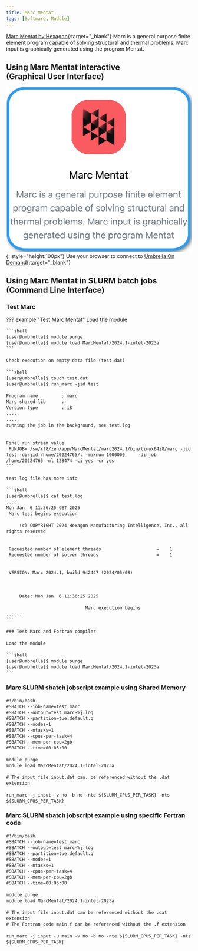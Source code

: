 ```yaml
---
title: Marc Mentat
tags: [Software, Module]
---
```


[Marc Mentat by Hexagon](https://hexagon.com/products/marc){:target="_blank"} Marc is a general purpose finite element program capable of solving structural and thermal problems. Marc input is graphically generated using the program Mentat.

## Using Marc Mentat interactive<br>(Graphical User Interface)

![Marc Mentat in Umbrella On Demdand](marcmentat-ood.png){: style="height:100px"}
Use your browser to connect to [Umbrella On Demand](https://hpc.tue.nl){:target="_blank"}

## Using Marc Mentat in SLURM batch jobs<br>(Command Line Interface)

### Test Marc

??? example "Test Marc Mentat"
    Load the module
    
    ```shell 
    [user@umbrella]$ module purge
    [user@umbrella]$ module load MarcMentat/2024.1-intel-2023a
    ```
    
    Check execution on empty data file (test.dat)
    
    ```shell
    [user@umbrella]$ touch test.dat
    [user@umbrella]$ run_marc -jid test
    
    Program name         : marc
    Marc shared lib      : 
    Version type         : i8
    .....
    .....
    running the job in the background, see test.log
    
     
    Final run stream value
     RUNJOB= /sw/rl8/zen/app/MarcMentat/marc2024.1/bin/linux64i8/marc -jid test -dirjid /home/20224765/. -maxnum 1000000     -dirjob /home/20224765 -ml 128474 -ci yes -cr yes
    ```
    
    test.log file has more info
    
    ```shell
    [user@umbrella]$ cat test.log
    .....
    Mon Jan  6 11:36:25 CET 2025
     Marc test begins execution
    
         (c) COPYRIGHT 2024 Hexagon Manufacturing Intelligence, Inc., all rights reserved
    
    
     Requested number of element threads                     =    1
     Requested number of solver threads                      =    1
    
    
     VERSION: Marc 2024.1, build 942447 (2024/05/08)
    
    
    
         Date: Mon Jan  6 11:36:25 2025
    
                                  Marc execution begins
    ......
    ```
    
    ### Test Marc and Fortran compiler
    
    Load the module
    
    ```shell 
    [user@umbrella]$ module purge
    [user@umbrella]$ module load MarcMentat/2024.1-intel-2023a
    ```


### Marc SLURM sbatch jobscript example using Shared Memory

``` text
#!/bin/bash
#SBATCH --job-name=test_marc
#SBATCH --output=test_marc-%j.log
#SBATCH --partition=tue.default.q
#SBATCH --nodes=1
#SBATCH --ntasks=1
#SBATCH --cpus-per-task=4
#SBATCH --mem-per-cpu=2gb
#SBATCH --time=00:05:00

module purge
module load MarcMentat/2024.1-intel-2023a

# The input file input.dat can. be referenced without the .dat extension

run_marc -j input -v no -b no -nte ${SLURM_CPUS_PER_TASK} -nts ${SLURM_CPUS_PER_TASK}
```

### Marc SLURM sbatch jobscript example using specific Fortran code

``` text
#!/bin/bash
#SBATCH --job-name=test_marc
#SBATCH --output=test_marc-%j.log
#SBATCH --partition=tue.default.q
#SBATCH --nodes=1
#SBATCH --ntasks=1
#SBATCH --cpus-per-task=4
#SBATCH --mem-per-cpu=2gb
#SBATCH --time=00:05:00

module purge
module load MarcMentat/2024.1-intel-2023a

# The input file input.dat can be referenced without the .dat extension
# The Fortran code main.f can be referenced without the .f extension

run_marc -j input -u main -v no -b no -nte ${SLURM_CPUS_PER_TASK} -nts ${SLURM_CPUS_PER_TASK}

```

